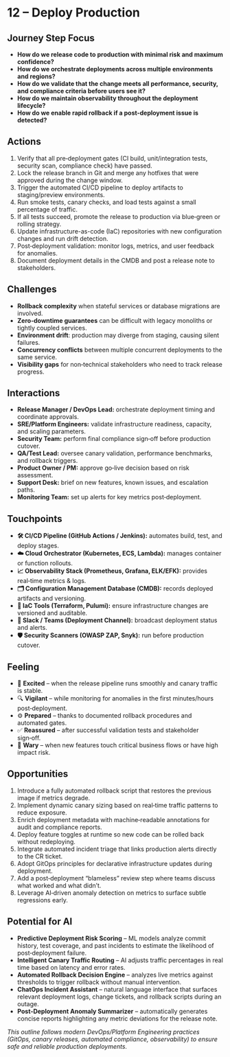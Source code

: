 # 12 – Deploy Production

## Journey Step Focus
- **How do we release code to production with minimal risk and maximum confidence?**  
- **How do we orchestrate deployments across multiple environments and regions?**  
- **How do we validate that the change meets all performance, security, and compliance criteria before users see it?**  
- **How do we maintain observability throughout the deployment lifecycle?**  
- **How do we enable rapid rollback if a post‑deployment issue is detected?**

## Actions
1. Verify that all pre‑deployment gates (CI build, unit/integration tests, security scan, compliance check) have passed.  
2. Lock the release branch in Git and merge any hotfixes that were approved during the change window.  
3. Trigger the automated CI/CD pipeline to deploy artifacts to staging/preview environments.  
4. Run smoke tests, canary checks, and load tests against a small percentage of traffic.  
5. If all tests succeed, promote the release to production via blue‑green or rolling strategy.  
6. Update infrastructure-as-code (IaC) repositories with new configuration changes and run drift detection.  
7. Post‑deployment validation: monitor logs, metrics, and user feedback for anomalies.  
8. Document deployment details in the CMDB and post a release note to stakeholders.

## Challenges
- **Rollback complexity** when stateful services or database migrations are involved.  
- **Zero‑downtime guarantees** can be difficult with legacy monoliths or tightly coupled services.  
- **Environment drift**: production may diverge from staging, causing silent failures.  
- **Concurrency conflicts** between multiple concurrent deployments to the same service.  
- **Visibility gaps** for non‑technical stakeholders who need to track release progress.

## Interactions
- **Release Manager / DevOps Lead:** orchestrate deployment timing and coordinate approvals.  
- **SRE/Platform Engineers:** validate infrastructure readiness, capacity, and scaling parameters.  
- **Security Team:** perform final compliance sign‑off before production cutover.  
- **QA/Test Lead:** oversee canary validation, performance benchmarks, and rollback triggers.  
- **Product Owner / PM:** approve go‑live decision based on risk assessment.  
- **Support Desk:** brief on new features, known issues, and escalation paths.  
- **Monitoring Team:** set up alerts for key metrics post‑deployment.

## Touchpoints
- **🛠️ CI/CD Pipeline (GitHub Actions / Jenkins):** automates build, test, and deploy stages.  
- **☁️ Cloud Orchestrator (Kubernetes, ECS, Lambda):** manages container or function rollouts.  
- **📈 Observability Stack (Prometheus, Grafana, ELK/EFK):** provides real‑time metrics & logs.  
- **🗂️ Configuration Management Database (CMDB):** records deployed artifacts and versioning.  
- **🔄 IaC Tools (Terraform, Pulumi):** ensure infrastructure changes are versioned and auditable.  
- **🤝 Slack / Teams (Deployment Channel):** broadcast deployment status and alerts.  
- **🛡️ Security Scanners (OWASP ZAP, Snyk):** run before production cutover.

## Feeling
- 🚀 **Excited** – when the release pipeline runs smoothly and canary traffic is stable.  
- 🔍 **Vigilant** – while monitoring for anomalies in the first minutes/hours post‑deployment.  
- ⚙️ **Prepared** – thanks to documented rollback procedures and automated gates.  
- ✅ **Reassured** – after successful validation tests and stakeholder sign‑off.  
- 😬 **Wary** – when new features touch critical business flows or have high impact risk.

## Opportunities
1. Introduce a fully automated rollback script that restores the previous image if metrics degrade.  
2. Implement dynamic canary sizing based on real‑time traffic patterns to reduce exposure.  
3. Enrich deployment metadata with machine‑readable annotations for audit and compliance reports.  
4. Deploy feature toggles at runtime so new code can be rolled back without redeploying.  
5. Integrate automated incident triage that links production alerts directly to the CR ticket.  
6. Adopt GitOps principles for declarative infrastructure updates during deployment.  
7. Add a post‑deployment “blameless” review step where teams discuss what worked and what didn’t.  
8. Leverage AI‑driven anomaly detection on metrics to surface subtle regressions early.

## Potential for AI
- **Predictive Deployment Risk Scoring** – ML models analyze commit history, test coverage, and past incidents to estimate the likelihood of post‑deployment failure.  
- **Intelligent Canary Traffic Routing** – AI adjusts traffic percentages in real time based on latency and error rates.  
- **Automated Rollback Decision Engine** – analyzes live metrics against thresholds to trigger rollback without manual intervention.  
- **ChatOps Incident Assistant** – natural language interface that surfaces relevant deployment logs, change tickets, and rollback scripts during an outage.  
- **Post‑Deployment Anomaly Summarizer** – automatically generates concise reports highlighting any metric deviations for the release note.

*This outline follows modern DevOps/Platform Engineering practices (GitOps, canary releases, automated compliance, observability) to ensure safe and reliable production deployments.*